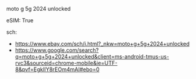 moto g 5g 2024 unlocked

eSIM: True

sch:
- https://www.ebay.com/sch/i.html?_nkw=moto+g+5g+2024+unlocked
- https://www.google.com/search?q=moto+g+5g+2024+unlocked&client=ms-android-tmus-us-rvc3&sourceid=chrome-mobile&ie=UTF-8&pvf=EgkIlY8rEOm4mAI#ebo=0
